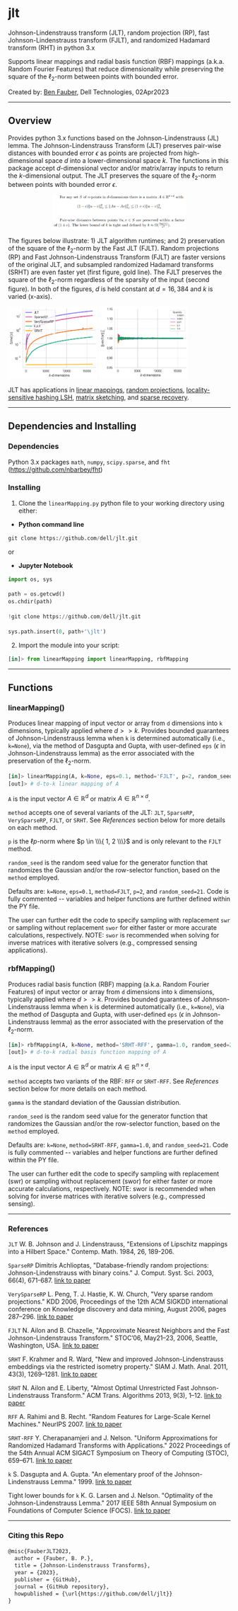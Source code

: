 # jlt

Johnson-Lindenstrauss transform (JLT), random projection (RP), fast Johnson-Lindenstrauss transform (FJLT), and randomized Hadamard transform (RHT) in python 3.x

Supports linear mappings and radial basis function (RBF) mappings (a.k.a. Random Fourier Features) that reduce dimensionality while preserving the square of the $\ell_2$-norm between points with bounded error.

Created by:
[Ben Fauber](https://github.com/benfauber), Dell Technologies, 02Apr2023

***

## Overview

Provides python 3.x functions based on the Johnson-Lindenstrauss (JL) lemma. The Johnson-Lindenstrauss Transform (JLT) preserves pair-wise distances with bounded error $\epsilon$ as points are projected from high-dimensional space $d$ into a lower-dimensional space $k$. The functions in this package accept $d$-dimensional vector and/or matrix/array inputs to return the $k$-dimensional output. The JLT preserves the square of the $\ell_2$-norm between points with bounded error $\epsilon$.

<P align="center">
<IMG SRC="/assets/jl_lemma.PNG" HEIGHT="60%" WIDTH="60%" CLASS="center" ALT="johnson-lindenstrauss lemma">
  </P>
  <P>

The figures below illustrate: 1) JLT algorithm runtimes; and 2) preservation of the square of the $\ell_2$-norm by the Fast JLT (FJLT). Random projections (RP) and Fast Johnson-Lindenstrauss Transform (FJLT) are faster versions of the original JLT, and subsampled randomized Hadamard transforms (SRHT) are even faster yet (first figure, gold line). The FJLT preserves the square of the $\ell_2$-norm regardless of the sparsity of the input (second figure). In both of the figures, $d$ is held constant at $d = 16,384$ and $k$ is varied (x-axis).

<IMG SRC="/assets/jlt_runtimes.png" HEIGHT="40%" WIDTH="40%" CLASS="center" ALT="johnson-lindenstrauss algorithm runtimes">
<IMG SRC="/assets/fjlt_l2normpreservation.png" HEIGHT="40%" WIDTH="40%" CLASS="center" ALT="fast johnson-lindenstrauss transform (FJLT) preservation of L2-norm">
<P>

JLT has applications in [linear mappings](https://en.wikipedia.org/wiki/Linear_map), [random projections](https://en.wikipedia.org/wiki/Random_projection), [locality-sensitive hashing LSH](https://en.wikipedia.org/wiki/Locality-sensitive_hashing), [matrix sketching](https://arxiv.org/abs/1206.0594), and [sparse recovery](https://www.cs.utexas.edu/~ecprice/courses/sublinear/bwca-sparse-recovery.pdf).

***

## Dependencies and Installing

### Dependencies
Python 3.x packages `math`, `numpy`, `scipy.sparse`, and `fht` (https://github.com/nbarbey/fht)

### Installing
1) Clone the ```linearMapping.py``` python file to your working directory using either:

- **Python command line**
```python
git clone https://github.com/dell/jlt.git
```

or

- **Jupyter Notebook**
```python
import os, sys

path = os.getcwd()
os.chdir(path)

!git clone https://github.com/dell/jlt.git

sys.path.insert(0, path+'\jlt')
```

2) Import the module into your script:

```python
[in]> from linearMapping import linearMapping, rbfMapping
```

***

## Functions

### linearMapping()
Produces linear mapping of input vector or array from `d` dimensions into `k` dimensions, typically applied where $d >> k$. Provides bounded guarantees of Johnson-Lindenstrauss lemma when `k` is determined automatically (i.e., `k=None`), via the method of Dasgupta and Gupta, with user-defined `eps` ($\epsilon$ in Johnson-Lindenstrauss lemma) as the error associated with the preservation of the $\ell_2$-norm.

```python
[in]> linearMapping(A, k=None, eps=0.1, method='FJLT', p=2, random_seed=21)
[out]> # d-to-k linear mapping of A
```  

`A` is the input vector $A \in \mathbb{R}^{d}$ or matrix $A \in \mathbb{R}^{n \times d}$. 

`method` accepts one of several variants of the JLT: `JLT`, `SparseRP`, `VerySparseRP`, `FJLT`, or `SRHT`. See _References_ section below for more details on each method.
  
`p` is the $\ell{p}$-norm where $p \in \\\{ 1, 2 \\\}$ and is only relevant to the `FJLT` method.
  
`random_seed` is the random seed value for the generator function that randomizes the Gaussian and/or the row-selector function, based on the `method` employed.

Defaults are: `k=None`, `eps=0.1`, `method=FJLT`, `p=2`, and `random_seed=21`. Code is fully commented -- variables and helper functions are further defined within the PY file. 
  
The user can further edit the code to specify sampling with replacement `swr` or sampling without replacement `swor` for either faster or more accurate calculations, respectively. NOTE: `swor` is recommended when solving for inverse matrices with iterative solvers (e.g., compressed sensing applications).

### rbfMapping()
Produces radial basis function (RBF) mapping (a.k.a. Random Fourier Features) of input vector or array from `d` dimensions into `k` dimensions, typically applied where $d >> k$. Provides bounded guarantees of Johnson-Lindenstrauss lemma when `k` is determined automatically (i.e., `k=None`), via the method of Dasgupta and Gupta, with user-defined `eps` ($\epsilon$ in Johnson-Lindenstrauss lemma) as the error associated with the preservation of the $\ell_2$-norm.

```python
[in]> rbfMapping(A, k=None, method='SRHT-RFF', gamma=1.0, random_seed=21)
[out]> # d-to-k radial basis function mapping of A
```
 
`A` is the input vector $A \in \mathbb{R}^{d}$ or matrix $A \in \mathbb{R}^{n \times d}$. 

`method` accepts two variants of the RBF: `RFF` or `SRHT-RFF`. See _References_ section below for more details on each method.
  
`gamma` is the standard deviation of the Gaussian distribution.
  
`random_seed` is the random seed value for the generator function that randomizes the Gaussian and/or the row-selector function, based on the `method` employed.

Defaults are: `k=None`, `method=SRHT-RFF`, `gamma=1.0`, and `random_seed=21`. Code is fully commented -- variables and helper functions are further defined within the PY file. 

The user can further edit the code to specify sampling with replacement (swr) or sampling without replacement (swor) for either faster or more accurate calculations, respectively. NOTE: swor is recommended when solving for inverse matrices with iterative solvers (e.g., compressed sensing).
  
***

### References

`JLT` W. B. Johnson and J. Lindenstrauss, "Extensions of Lipschitz mappings into a Hilbert Space." Contemp. Math. 1984, 26, 189-206. 

`SparseRP` Dimitris Achlioptas, "Database-friendly random projections: Johnson-Lindenstrauss with binary coins." J. Comput. Syst. Sci. 2003, 66(4), 671-687. [link to paper](https://www.sciencedirect.com/science/article/pii/S0022000003000254)

`VerySparseRP` L. Peng, T. J. Hastie, K. W. Church, "Very sparse random projections." KDD 2006, Proceedings of the 12th ACM SIGKDD international conference on Knowledge discovery and data mining, August 2006, pages 287–296. [link to paper](https://dl.acm.org/doi/10.1145/1150402.1150436)

`FJLT` N. Ailon and B. Chazelle, "Approximate Nearest Neighbors and the Fast Johnson-Lindenstrauss Transform." STOC’06, May21–23, 2006, Seattle, Washington, USA. [link to paper](http://www.cs.technion.ac.il/~nailon/fjlt.pdf)

`SRHT` F. Krahmer and R. Ward, "New and improved Johnson-Lindenstrauss embeddings via the restricted isometry property." SIAM J. Math. Anal. 2011, 43(3), 1269–1281. [link to paper](https://arxiv.org/abs/1009.0744)

`SRHT` N. Ailon and E. Liberty, "Almost Optimal Unrestricted Fast Johnson-Lindenstrauss Transform." ACM Trans. Algorithms 2013, 9(3), 1–12. [link to paper](https://arxiv.org/abs/1005.5513)

`RFF` A. Rahimi and B. Recht. "Random Features for Large-Scale Kernel Machines." NeurIPS 2007. [link to paper](https://papers.nips.cc/paper_files/paper/2007/file/013a006f03dbc5392effeb8f18fda755-Paper.pdf)
  
`SRHT-RFF` Y. Cherapanamjeri and J. Nelson. "Uniform Approximations for Randomized Hadamard Transforms with Applications." 2022 Proceedings of the 54th Annual ACM SIGACT Symposium on Theory of Computing (STOC), 659–671. [link to paper](https://dl.acm.org/doi/abs/10.1145/3519935.3519961)
  
`k` S. Dasgupta and A. Gupta. "An elementary proof of the Johnson-Lindenstrauss Lemma." 1999. [link to paper](https://cseweb.ucsd.edu/~dasgupta/papers/jl.pdf)
  
Tight lower bounds for `k` K. G. Larsen and J. Nelson. "Optimality of the Johnson-Lindenstrauss Lemma." 2017 IEEE 58th Annual Symposium on Foundations of Computer Science (FOCS). [link to paper](https://ieeexplore.ieee.org/document/8104096)
  
***

### Citing this Repo

```
@misc{FauberJLT2023,
  author = {Fauber, B. P.},
  title = {Johnson-Lindenstrauss Transforms},
  year = {2023},
  publisher = {GitHub},
  journal = {GitHub repository},
  howpublished = {\url{https://github.com/dell/jlt}}
}
```
